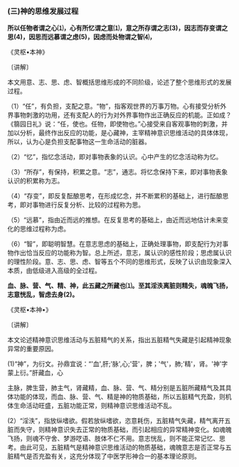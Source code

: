 ### (三)神的思维发展过程

**所以任物者谓之心⑴，心有所忆谓之意⑴，意之所存谓之志(3)，因志而存变谓之思(4)，因思而远慕谓之虑(5)，因虑而处物谓之智⑷，**

​《灵枢•本神》

〔讲解〕

本文用意、志、思、虑、智概括思维形成的不同阶级，论述了整个思维形式的发展过程。

（1）“任”，有负担，支配之意。“物”，指客观世界的万事万物。心有接受分析外界事物刺激的功用，还有支配人的行为对外界事物作出正确反应的机能。正如成？《篛园日礼》说：“任，使也。任物，即使物也。”心接受来自客观事物的刺激，并加以分析，最终作出反应的功能，是心藏神，主宰精神意识思维活动的具体体现，所以，认为心是负担支配事物这一生命活动的脏器。

（2）“忆”，指忆念活动，即对事物表象的认识。心中产生的忆念活动称为忆。

（3）“所存”，有保持，积累之意。“志”，通志。将忆念保持下来，即对事物表象认识的积累称为志。

（4）“存变”，即反复酝酿思考，在形成忆念，并不断累积的基础上，进行酝酿思考，即对事物进行反复分析、比较的过程称为思。

（5）“远慕”，指由近而远的推想。在反复思考的基础上，由近而远地估计未来变化的思维过程称为虑。

（6）“智”，即聪明智慧。在意志思虑的基础上，正确处理事物，即支配行为对事物作出恰当反应的功能称为智。总上所述，意志，属认识的感性阶段；思虑属认识的理性阶段。意、志、思、虑、智等五个不同的思维形式，反映了认识由现象深入本质，由低级进入高级的全过程。

**血、脉、营、气、精、神，此五藏之所藏也⑴。至其淫泆离脏则精失，魂魄飞扬，志意恍乱，智虑去身(2)。**

​《灵枢•本神•》

〔讲解〕

本文论述精神意识思维活动与五脏精气的关系，指出五脏精气失藏是引起精神现象异常的重要原因。

(1)“神”，为衍文。孙鼎宜说：“'血',肝;'脉',心;'营'，脾；'气'，肺;'精'，肾。'神'字蒙上衍。”肝藏血，心

主脉，脾生营，肺主气，肾藏精，血、脉、营、气、精分别是五脏所藏精气及其具体功能的体现，而血、脉、营、气、精是神的物质基础，所以五脏精气充盈，则机体生命活动旺盛，五脏功能正常，则精神意识思维活动不乱。

(2）“淫泆”，指放纵嗜欲。假若放纵嗜欲，恣意耗伤，五脏精气失藏，精气离开五脏而失守，则精神意识失去正常的物质基础，而引起相应的异常精神变化。如魂魄飞扬，则魂不守舍、梦游呓语、肢体不仁不用。意志恍乱，则不能正常记忆、思考。由此可见，五脏精气是精神意识思维活动的物质基础，魂魄意志是否正常与五脏精气是否充盈有关，这充分体现了中医学形神合一的基本理论原则。

